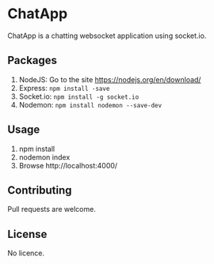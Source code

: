 # ChatApp 
ChatApp is a chatting websocket application using socket.io.

## Packages
1) NodeJS: Go to the site https://nodejs.org/en/download/ <br />
2) Express: ```npm install -save```
3) Socket.io: ```npm install -g socket.io```
4) Nodemon: ```npm install nodemon --save-dev```

## Usage
1) npm install 
2) nodemon index
3) Browse http://localhost:4000/

## Contributing
Pull requests are welcome.

## License
No licence.
